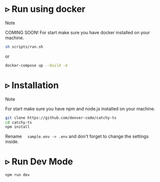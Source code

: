 # ▹ Run using docker #
> [!NOTE]  
> COMING SOON!
> For start make sure you have docker installed on your machine.
```bash
sh scripts/run.sh
```
or
``` bash
docker-compose up --build -d
```
# ▹ Installation #
> [!NOTE]  
> For start make sure you have npm and node.js installed on your machine.
``` Bash
git clone https://github.com/denver-code/catchy-ts
cd catchy-ts
npm install
```   
Rename ```  sample.env -> .env``` and don't forget to change the settings inside.

# ▹ Run Dev Mode #
``` Bash
npm run dev
```